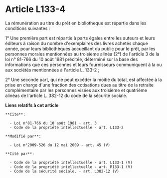# Article L133-4

La rémunération au titre du prêt en bibliothèque est répartie dans les conditions suivantes : 

1° Une première part est répartie à parts égales entre les auteurs et leurs éditeurs à raison du nombre d'exemplaires des
livres achetés chaque année, pour leurs bibliothèques accueillant du public pour le prêt, par les personnes morales
mentionnées au troisième alinéa (2°) de l'article 3 de la loi n° 81-766 du 10 août 1981 précitée, déterminé sur la base des
informations que ces personnes et leurs fournisseurs communiquent à la ou aux sociétés mentionnées à l'article L. 133-2 ; 

2° Une seconde part, qui ne peut excéder la moitié du total, est affectée à la prise en charge d'une fraction des cotisations
dues au titre de la retraite complémentaire par les personnes visées aux troisième et quatrième alinéas de l'article L.
382-12 du code de la sécurité sociale.

**Liens relatifs à cet article**

	**Cite**:

	  - Loi n°81-766 du 10 août 1981 - art. 3
	  - Code de la propriété intellectuelle - art. L133-2

	**Modifié par**:

	  - Loi n°2009-526 du 12 mai 2009 - art. 45 (V)

	**Cité par**:

	  - Code de la propriété intellectuelle - art. L133-1 (V)
	  - Code de la propriété intellectuelle - art. R133-1 (V)
	  - Code de la sécurité sociale. - art. L382-12 (V)
